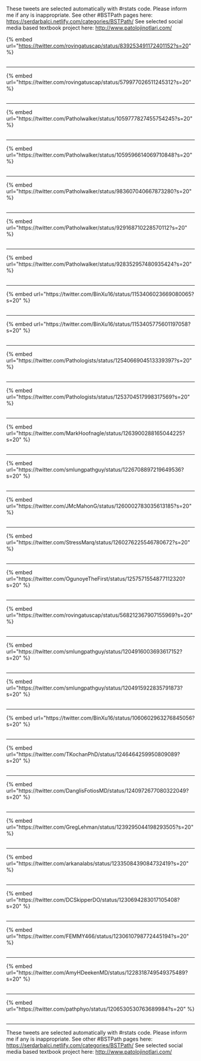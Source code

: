 

These tweets are selected automatically with #rstats code. Please inform me if any is inappropriate.
See other #BSTPath pages here: https://serdarbalci.netlify.com/categories/BSTPath/ 
See selected social media based textbook project here: http://www.patolojinotlari.com/

{% embed url="https://twitter.com/rovingatuscap/status/839253491172401152?s=20" %}<br>
<br>
<hr>
{% embed url="https://twitter.com/rovingatuscap/status/579977026511245312?s=20" %}<br>
<br>
<hr>
{% embed url="https://twitter.com/Patholwalker/status/1059777827455754245?s=20" %}<br>
<br>
<hr>
{% embed url="https://twitter.com/Patholwalker/status/1059596614069710848?s=20" %}<br>
<br>
<hr>
{% embed url="https://twitter.com/Patholwalker/status/983607040667873280?s=20" %}<br>
<br>
<hr>
{% embed url="https://twitter.com/Patholwalker/status/929168710228570112?s=20" %}<br>
<br>
<hr>
{% embed url="https://twitter.com/Patholwalker/status/928352957480935424?s=20" %}<br>
<br>
<hr>
{% embed url="https://twitter.com/BinXu16/status/1153406023669080065?s=20" %}<br>
<br>
<hr>
{% embed url="https://twitter.com/BinXu16/status/1153405775601197058?s=20" %}<br>
<br>
<hr>
{% embed url="https://twitter.com/Pathologists/status/1254066904513339397?s=20" %}<br>
<br>
<hr>
{% embed url="https://twitter.com/Pathologists/status/1253704517998317569?s=20" %}<br>
<br>
<hr>
{% embed url="https://twitter.com/MarkHoofnagle/status/1263900288165044225?s=20" %}<br>
<br>
<hr>
{% embed url="https://twitter.com/smlungpathguy/status/1226708897219649536?s=20" %}<br>
<br>
<hr>
{% embed url="https://twitter.com/JMcMahonG/status/1260002783035613185?s=20" %}<br>
<br>
<hr>
{% embed url="https://twitter.com/StressMarq/status/1260276225546780672?s=20" %}<br>
<br>
<hr>
{% embed url="https://twitter.com/OgunoyeTheFirst/status/1257571554877112320?s=20" %}<br>
<br>
<hr>
{% embed url="https://twitter.com/rovingatuscap/status/568212367907155969?s=20" %}<br>
<br>
<hr>
{% embed url="https://twitter.com/smlungpathguy/status/1204916003693617152?s=20" %}<br>
<br>
<hr>
{% embed url="https://twitter.com/smlungpathguy/status/1204915922835791873?s=20" %}<br>
<br>
<hr>
{% embed url="https://twitter.com/BinXu16/status/1060602963276845056?s=20" %}<br>
<br>
<hr>
{% embed url="https://twitter.com/TKochanPhD/status/1246464259950809089?s=20" %}<br>
<br>
<hr>
{% embed url="https://twitter.com/DanglisFotiosMD/status/1240972677080322049?s=20" %}<br>
<br>
<hr>
{% embed url="https://twitter.com/GregLehman/status/1239295044198293505?s=20" %}<br>
<br>
<hr>
{% embed url="https://twitter.com/arkanalabs/status/1233508439084732419?s=20" %}<br>
<br>
<hr>
{% embed url="https://twitter.com/DCSkipperDO/status/1230694283017105408?s=20" %}<br>
<br>
<hr>
{% embed url="https://twitter.com/FEMMY466/status/1230610798772445194?s=20" %}<br>
<br>
<hr>
{% embed url="https://twitter.com/AmyHDeekenMD/status/1228318749549375489?s=20" %}<br>
<br>
<hr>
{% embed url="https://twitter.com/pathphyo/status/1206530530763689984?s=20" %}<br>
<br>
<hr>


These tweets are selected automatically with #rstats code. Please inform me if any is inappropriate.
See other #BSTPath pages here: https://serdarbalci.netlify.com/categories/BSTPath/ 
See selected social media based textbook project here: http://www.patolojinotlari.com/
